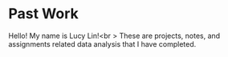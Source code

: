 # Past Work
Hello! My name is Lucy Lin!<br \>
These are projects, notes, and assignments related data analysis that I have completed. 
